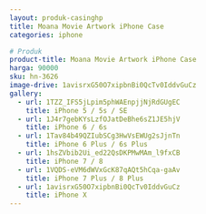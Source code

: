 ```yaml
---
layout: produk-casinghp
title: Moana Movie Artwork iPhone Case
categories: iphone

# Produk
product-title: Moana Movie Artwork iPhone Case
harga: 90000
sku: hn-3626
image-drive: 1avisrxG50O7xipbnBi0QcTv0IddvGuCz
gallery:
  - url: 1TZZ_IFS5jLpim5phWAEnpjjNjRdGUgEC
    title: iPhone 5 / 5s / SE
  - url: 1J4r7gebKYsLzfOJatDeBhe6sZ1JE5hjV
    title: iPhone 6 / 6s
  - url: 1Tav84b49QZIubSCg3HwVsEWUg2sJjnTn
    title: iPhone 6 Plus / 6s Plus
  - url: 1hsZVbib2Ui_ed22QsDKPMwMAm_l9fxCB
    title: iPhone 7 / 8
  - url: 1VQDS-eVM6dWVxGcK87qAQt5hCqa-gaAv
    title: iPhone 7 Plus / 8 Plus
  - url: 1avisrxG50O7xipbnBi0QcTv0IddvGuCz
    title: iPhone X
---
```

